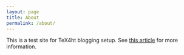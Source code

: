 ```yaml
---
layout: page
title: About
permalink: /about/
---
```


This is a test site for TeX4ht blogging setup. See [this
article](/testblog/2021/07/21/blogging-in-latex-2021-edition.html) for more
information.
